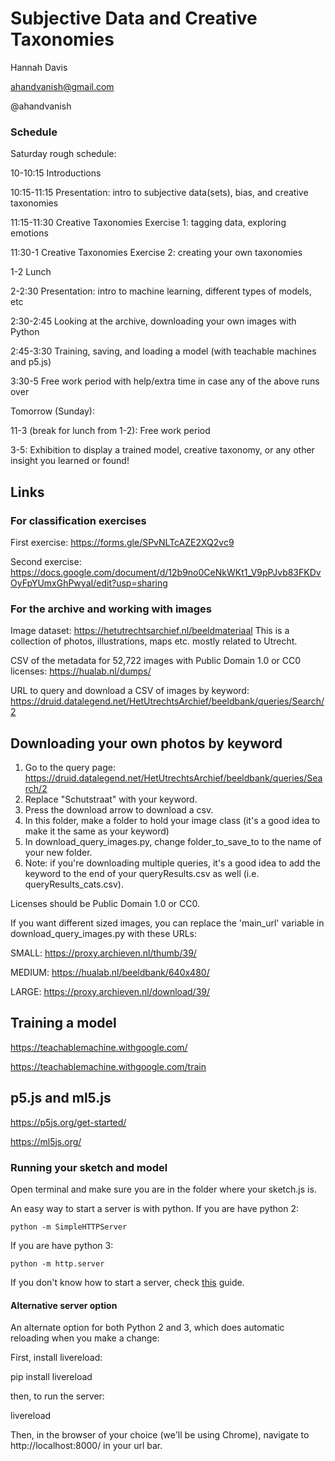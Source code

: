 # Subjective Data and Creative Taxonomies


Hannah Davis

ahandvanish@gmail.com

@ahandvanish


### Schedule 

Saturday rough schedule:

10-10:15 Introductions 

10:15-11:15 Presentation: intro to subjective data(sets), bias, and creative taxonomies

11:15-11:30 Creative Taxonomies Exercise 1: tagging data, exploring emotions

11:30-1 Creative Taxonomies Exercise 2: creating your own taxonomies

1-2 Lunch

2-2:30 Presentation: intro to machine learning, different types of models, etc

2:30-2:45 Looking at the archive, downloading your own images with Python

2:45-3:30 Training, saving, and loading a model (with teachable machines and p5.js)

3:30-5 Free work period with help/extra time in case any of the above runs over


Tomorrow (Sunday):

11-3 (break for lunch from 1-2): Free work period

3-5: Exhibition to display a trained model, creative taxonomy, or any other insight you learned or found! 


## Links

### For classification exercises

First exercise: https://forms.gle/SPvNLTcAZE2XQ2vc9

Second exercise: https://docs.google.com/document/d/12b9no0CeNkWKt1_V9pPJvb83FKDvOyFpYUmxGhPwyaI/edit?usp=sharing


### For the archive and working with images

Image dataset: https://hetutrechtsarchief.nl/beeldmateriaal
This is a collection of photos, illustrations, maps etc. mostly related to Utrecht.

CSV of the metadata for 52,722 images with Public Domain 1.0 or CC0 licenses: https://hualab.nl/dumps/ 

URL to query and download a CSV of images by keyword: https://druid.datalegend.net/HetUtrechtsArchief/beeldbank/queries/Search/2


## Downloading your own photos by keyword

1. Go to the query page: https://druid.datalegend.net/HetUtrechtsArchief/beeldbank/queries/Search/2
2. Replace "Schutstraat" with your keyword.
3. Press the download arrow to download a csv. 
4. In this folder, make a folder to hold your image class (it's a good idea to make it the same as your keyword)
5. In download_query_images.py, change folder_to_save_to to the name of your new folder. 
6. Note: if you're downloading multiple queries, it's a good idea to add the keyword to the end of your queryResults.csv as well (i.e. queryResults_cats.csv).

Licenses should be Public Domain 1.0 or CC0.

If you want different sized images, you can replace the 'main_url' variable in download_query_images.py with these URLs:

SMALL: https://proxy.archieven.nl/thumb/39/

MEDIUM: https://hualab.nl/beeldbank/640x480/

LARGE: https://proxy.archieven.nl/download/39/

## Training a model

https://teachablemachine.withgoogle.com/

https://teachablemachine.withgoogle.com/train


## p5.js and ml5.js

https://p5js.org/get-started/

https://ml5js.org/


### Running your sketch and model

Open terminal and make sure you are in the folder where your sketch.js is.  

An easy way to start a server is with python. If you are have python 2:
```
python -m SimpleHTTPServer
```
If you are have python 3:
```
python -m http.server
```

If you don't know how to start a server, check [this](https://github.com/processing/p5.js/wiki/Local-server) guide.

#### Alternative server option

An alternate option for both Python 2 and 3, which does automatic reloading when you make a change:

First, install livereload:

pip install livereload

then, to run the server:

livereload

Then, in the browser of your choice (we'll be using Chrome), navigate to http://localhost:8000/ in your url bar.







